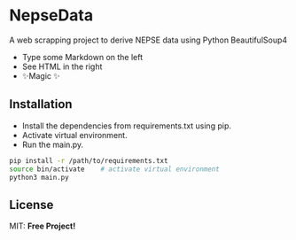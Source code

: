# NepseData

A web scrapping project to derive NEPSE data using Python BeautifulSoup4

- Type some Markdown on the left
- See HTML in the right
- ✨Magic ✨


## Installation

- Install the dependencies from requirements.txt using pip.
- Activate virtual environment.
- Run the main.py.

```sh
pip install -r /path/to/requirements.txt
source bin/activate    # activate virtual environment
python3 main.py         
```
## License

MIT:  **Free Project!**


